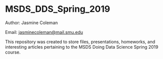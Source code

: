 # MSDS_DDS_Spring_2019

Author: Jasmine Coleman

Email: jasminecoleman@mail.smu.edu

This repository was created to store files, presentations, homeworks, and interesting articles
pertaining to the MSDS Doing Data Science Spring 2019 course.
